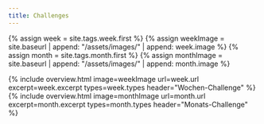 ```yaml
---
title: Challenges
---
```

{% assign week = site.tags.week.first %}
{% assign weekImage = site.baseurl | append: "/assets/images/" | append: week.image %}
{% assign month = site.tags.month.first %}
{% assign monthImage = site.baseurl | append: "/assets/images/" | append: month.image %}

<div class="overview">
    {% include overview.html image=weekImage url=week.url excerpt=week.excerpt types=week.types header="Wochen-Challenge" %}
    {% include overview.html image=monthImage url=month.url excerpt=month.excerpt types=month.types header="Monats-Challenge" %}
</div>